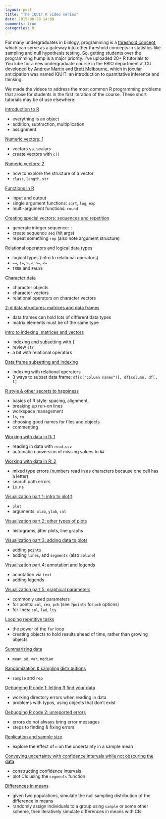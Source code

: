 ```yaml
---
layout: post
title: "The IQUIT R video series"
date: 2015-08-28 14:00
comments: true
categories: R
---
```


For many undergraduates in biology, programming is a [threshold concept](https://books.google.com/books?hl=en&lr=&id=RCUVmm05qmcC&oi=fnd&pg=PP1&ots=SSn68PiCkk&sig=oGSCNE3ALZCleytv4LWN5jYpQII#v=onepage&q&f=false), which can serve as a gateway into other threshold concepts in statistics like sampling and null hypothesis testing.
So, getting students over the programming hump is a major priority.
I've uploaded 20+ R tutorials to YouTube for a new undergraduate course in the EBIO department at CU developed by [Andrew Martin](http://stripe.colorado.edu/~am/Site/Martin_Lab.html) and [Brett Melbourne](http://www.colorado.edu/eeb/facultysites/melbourne/), which in jocular anticipation was named IQUIT: an introduction to quantitative inference and thinking.

We made the videos to address the most common R programming problems that arose for students in the first iteration of the course.
These short tutorials may be of use elsewhere:

[Introduction to R](https://youtu.be/TG77MVHfC8E?list=PLo1ryuEXQ0sfGqV7MMwF9SiOuxW9hjZuc)

- everything is an object
- addition, subtraction, multiplication
- assignment

[Numeric vectors: 1](https://youtu.be/A2Sh7uBwQv0?list=PLo1ryuEXQ0sfGqV7MMwF9SiOuxW9hjZuc)

- vectors vs. scalars
- create vectors with `c()`

[Numeric vectors: 2](https://youtu.be/lNZQnLu_AWM?list=PLo1ryuEXQ0sfGqV7MMwF9SiOuxW9hjZuc)

- how to explore the structure of a vector
- `class`, `length`, `str`

[Functions in R](https://youtu.be/wM9Wy8fuhXY?list=PLo1ryuEXQ0sfGqV7MMwF9SiOuxW9hjZuc)

- input and output
- single argument functions: `sqrt`, `log`, `exp`
- multi-argument functions: `round`

[Creating special vectors: sequences and repetition](https://youtu.be/QvLwX1LKHDY?list=PLo1ryuEXQ0sfGqV7MMwF9SiOuxW9hjZuc)

- generate integer sequence: `:`
- create sequence `seq` (hit args)
- repeat something `rep` (also note argument structure)

[Relational operators and logical data types](https://youtu.be/sOQWm_jGwrg?list=PLo1ryuEXQ0sfGqV7MMwF9SiOuxW9hjZuc)

- logical types (intro to relational operators)
- `==`, `!=`, `>`, `<`, `>=`, `<=`
- `TRUE` and `FALSE`

[Character data](https://youtu.be/M9_-LiNa9kA?list=PLo1ryuEXQ0sfGqV7MMwF9SiOuxW9hjZuc)

- character objects
- character vectors
- relational operators on character vectors

[2-d data structures: matrices and data frames](https://youtu.be/EKIARVrBFm8?list=PLo1ryuEXQ0sfGqV7MMwF9SiOuxW9hjZuc)

- data frames can hold lots of different data types
- matrix elements must be of the same type

[Intro to indexing: matrices and vectors](https://youtu.be/nnx8_2Ckt-g?list=PLo1ryuEXQ0sfGqV7MMwF9SiOuxW9hjZuc)

- indexing and subsetting with `[`
- review `str`
- a bit with relational operators

[Data frame subsetting and indexing](https://youtu.be/Tt4vYYCEzLY?list=PLo1ryuEXQ0sfGqV7MMwF9SiOuxW9hjZuc)

- indexing with relational operators
- 3 ways to subset data frame: `df[c("column names")], df$column, df[, 1]`

[R style & other secrets to happiness](https://youtu.be/s9NuGG-icn4?list=PLo1ryuEXQ0sfGqV7MMwF9SiOuxW9hjZuc)

- basics of R style: spacing, alignment,
- breaking up run-on lines
- workspace management
- `ls`, `rm`
- choosing good names for files and objects
- commenting

[Working with data in R: 1](https://youtu.be/76_WvFO5_bE?list=PLo1ryuEXQ0sfGqV7MMwF9SiOuxW9hjZuc)

- reading in data with `read.csv`
- automatic conversion of missing values to `NA`

[Working with data in R: 2](https://youtu.be/uXMUJeR5mXk?list=PLo1ryuEXQ0sfGqV7MMwF9SiOuxW9hjZuc)

- mixed type errors (numbers read in as characters because one cell has a letter)
- search path errors
- `is.na`

[Visualization part 1: intro to plot()](https://youtu.be/tNpcjcHX__I?list=PLo1ryuEXQ0sfGqV7MMwF9SiOuxW9hjZuc)

- `plot`
- arguments: `xlab`, `ylab`, `col`

[Visualization part 2: other types of plots](https://youtu.be/F5FOSPQhuL0?list=PLo1ryuEXQ0sfGqV7MMwF9SiOuxW9hjZuc)

- histograms, jitter plots, line graphs

[Visualization part 3: adding data to plots](https://youtu.be/J5YlRwklxSY?list=PLo1ryuEXQ0sfGqV7MMwF9SiOuxW9hjZuc)

- adding `points`
- adding `lines`, and `segments` (also `abline`)

[Visualization part 4: annotation and legends](https://youtu.be/0bdduM8MpzE?list=PLo1ryuEXQ0sfGqV7MMwF9SiOuxW9hjZuc)

- annotation via `text`
- adding legends

[Visualization part 5: graphical parameters](https://youtu.be/kIA04W7juTQ?list=PLo1ryuEXQ0sfGqV7MMwF9SiOuxW9hjZuc)

- commonly used parameters
- for points: `col`, `cex`, `pch` (see `?points` for `pch` options)
- for lines: `col`, `lwd`, `lty`


[Looping repetitive tasks](https://youtu.be/0_Bc0a6op-I?list=PLo1ryuEXQ0sfGqV7MMwF9SiOuxW9hjZuc)

- the power of the `for` loop
- creating objects to hold results ahead of time, rather than growing objects

[Summarizing data](https://youtu.be/tHNcFs5G2fI?list=PLo1ryuEXQ0sfGqV7MMwF9SiOuxW9hjZuc)

- `mean`, `sd`, `var`, `median`

[Randomization & sampling distributions](https://youtu.be/lcw0Hqmoxvs?list=PLo1ryuEXQ0sfGqV7MMwF9SiOuxW9hjZuc)

- `sample` and `rep`

[Debugging R code 1: letting R find your data](https://youtu.be/u0Kttdxo0Ho?list=PLo1ryuEXQ0sfGqV7MMwF9SiOuxW9hjZuc)

- working directory errors when reading in data
- problems with typos, using objects that don't exist

[Debugging R code 2: unreported errors](https://youtu.be/_87ijg5L4Rw?list=PLo1ryuEXQ0sfGqV7MMwF9SiOuxW9hjZuc)

- errors do not always bring error messages
- steps to finding & fixing errors

[Replication and sample size](https://youtu.be/Xfdg0xqFjts?list=PLo1ryuEXQ0sfGqV7MMwF9SiOuxW9hjZuc)

- explore the effect of `n` on the uncertainty in a sample mean

[Conveying uncertainty with confidence intervals while not obscuring the data](https://youtu.be/x4ekQ1nanQ4?list=PLo1ryuEXQ0sfGqV7MMwF9SiOuxW9hjZuc)

- constructing confidence intervals
- plot CIs using the `segments` function

[Differences in means](https://youtu.be/zR9i8P_cpVc?list=PLo1ryuEXQ0sfGqV7MMwF9SiOuxW9hjZuc)

- given two populations, simulate the null sampling distribution of the difference in means
- randomly assign individuals to a group using `sample` or some other scheme, then iteratively simulate differences in means with CIs
